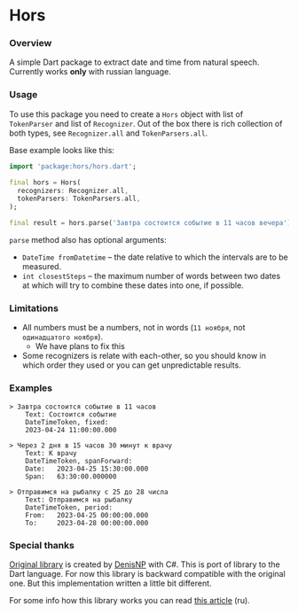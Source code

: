 # Hors

### Overview

A simple Dart package to extract date and time from natural speech.
Currently works __only__ with russian language.

### Usage

To use this package you need to create a `Hors` object with list of `TokenParser` and list
of `Recognizer`.
Out of the box there is rich collection of both types, see `Recognizer.all` and `TokenParsers.all`.

Base example looks like this:

```dart
import 'package:hors/hors.dart';

final hors = Hors(
  recognizers: Recognizer.all,
  tokenParsers: TokenParsers.all,
);

final result = hors.parse('Завтра состоится событие в 11 часов вечера');
```

`parse` method also has optional arguments:

- `DateTime fromDatetime` – the date relative to which the intervals are to be measured.
- `int closestSteps` – the maximum number of words between two dates at which will try to combine
  these dates into one, if possible.

### Limitations

- All numbers must be a numbers, not in words (`11 ноября`, not `одинадцатого ноября`).
    - We have plans to fix this
- Some recognizers is relate with each-other, so you should know in which order they used or you can
  get unpredictable results.

### Examples

```
> Завтра состоится событие в 11 часов
	Text: Состоится событие
	DateTimeToken, fixed:
	2023-04-24 11:00:00.000

> Через 2 дня в 15 часов 30 минут к врачу
	Text: К врачу
	DateTimeToken, spanForward:
	Date:	2023-04-25 15:30:00.000
	Span:	63:30:00.000000

> Отправимся на рыбалку с 25 до 28 числа
	Text: Отправимся на рыбалку
	DateTimeToken, period:
	From:	2023-04-25 00:00:00.000
	To:		2023-04-28 00:00:00.000
```

### Special thanks

[Original library](https://github.com/DenisNP/Hors) is created
by [DenisNP](https://github.com/DenisNP) with C#.
This is port of library to the Dart language.
For now this library is backward compatible with the original one.
But this implementation written a little bit different.

For some info how this library works you can
read [this article](https://habr.com/ru/articles/471204/) (ru).